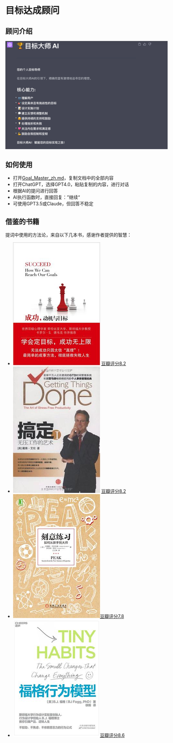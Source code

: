 # 目标达成顾问

## 顾问介绍
![GoalMaster_zh.png](../Doc/img/GoalMaster_zh.png)

## 如何使用
- 打开[Goal_Master_zh.md](../GoalMaster/README_zh.md)，复制文档中的全部内容
- 打开ChatGPT，选择GPT4.0，粘贴复制的内容，进行对话
- 根据AI的提问进行回答
- AI执行函数时，直接回复：”继续“
- 可使用GPT3.5或Claude，但回答不稳定

## 借鉴的书籍
提词中使用的方法论，来自以下几本书，感谢作者提供的智慧：
- ![SUCCED_zh.png](..%2FDoc%2Fimg%2Fbooks%2FSUCCED_zh.png) [豆瓣评分8.2](https://book.douban.com/subject/22994632/)
- ![GTD_zh.png](..%2FDoc%2Fimg%2Fbooks%2FGTD_zh.png) [豆瓣评分8.2](https://book.douban.com/subject/4849382/)
- ![PEAK_zh.png](..%2FDoc%2Fimg%2Fbooks%2FPEAK_zh.png)[豆瓣评分7.8](https://book.douban.com/subject/26895993/)
- ![TINYHABITS_zh.png](..%2FDoc%2Fimg%2Fbooks%2FTINYHABITS_zh.png)[豆瓣评分8.6](https://book.douban.com/subject/35594496/)
